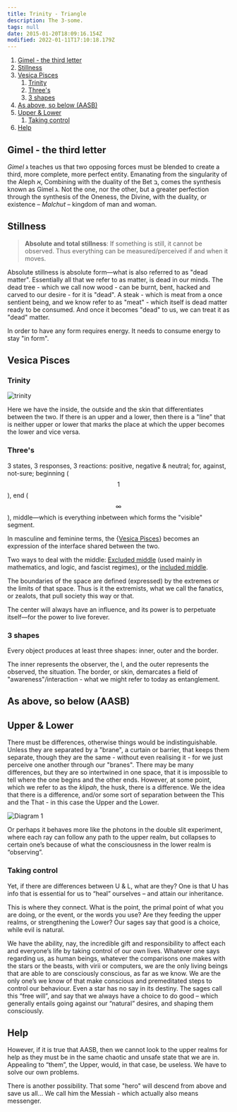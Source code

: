```yaml
---
title: Trinity - Triangle
description: The 3-some.
tags: null
date: 2015-01-20T18:09:16.154Z
modified: 2022-01-11T17:10:18.179Z
---
```


1. [Gimel - the third letter](#gimel---the-third-letter)
2. [Stillness](#stillness)
3. [Vesica Pisces](#vesica-pisces)
   1. [Trinity](#trinity)
   2. [Three's](#threes)
   3. [3 shapes](#3-shapes)
4. [As above, so below (AASB)](#as-above-so-below-aasb)
5. [Upper \& Lower](#upper--lower)
   1. [Taking control](#taking-control)
6. [Help](#help)

## Gimel - the third letter

_Gimel_ ג teaches us
that two opposing forces must be blended to create
a third, more complete, more perfect entity.
Emanating from the singularity of the Aleph א,
Combining with the duality of the Bet ב,
comes the synthesis known as Gimel ג.
Not the one, nor the other,
but a greater perfection through the synthesis
of the Oneness,
the Divine,
with the duality, or existence
– _Malchut_ –
kingdom of man and woman.

## Stillness

> **Absolute and total stillness**: If something is still, it cannot be observed. Thus everything can be measured/perceived if and when it moves.

Absolute stillness is absolute form&mdash;what is also referred to as "dead matter". Essentially all that we refer to as matter, is dead in our minds. The dead tree - which we call now wood - can be burnt, bent, hacked and carved to our desire - for it is "dead". A steak - which is meat from a once sentient being, and we know refer to as "meat" - which itself is dead matter ready to be consumed. And once it becomes "dead" to us, we can treat it as "dead" matter.

In order to have any form requires energy. It needs to consume energy to stay "in form".

## Vesica Pisces

### Trinity

![trinity](/posts/img/qkab/inside-outside.png)

Here we have the inside, the outside and the skin that differentiates between the two. If there is an upper and a lower, then there is a "line" that is neither upper or lower that marks the place at which the upper becomes the lower and vice versa.

### Three's

3 states, 3 responses, 3 reactions: positive, negative & neutral; for, against, not-sure; beginning ($$1$$), end ($$\infty$$), middle&mdash;which is everything inbetween which forms the "visible" segment.

In masculine and feminine terms, the {[Vesica Pisces](vesica_pisces.html)} becomes an expression of the interface shared between the two.

Two ways to deal with the middle: [Excluded middle](/posts/qkab/middle/) (used mainly in mathematics, and logic, and fascist regimes), or the [included middle](/posts/qkab/middle/).

The boundaries of the space are defined (expressed) by the extremes or the limits of that space. Thus is it the extremists, what we call the fanatics, or zealots, that pull society this way or that.

The center will always have an influence, and its power is to perpetuate itself&mdash;for the power to live forever.

### 3 shapes

Every object produces at least three shapes: inner, outer and the border.

The inner represents the observer, the I, and the outer represents the observed, the situation. The border, or skin, demarcates a field of "awareness"/interaction - what we might refer to today as entanglement.

## As above, so below (AASB)

## Upper & Lower

There must be differences, otherwise things would be indistinguishable. Unless they are separated by a "brane", a curtain or barrier, that keeps them separate, though they are the same - without even realising it - for we just perceive one another through our "branes". There may be many differences, but they are so intertwined in one space, that it is impossible to tell where the one begins and the other ends. However, at some point, which we refer to as the _klipah_, the husk, there is a difference. We the idea that there is a difference, and/or some sort of separation between the This and the That - in this case the Upper and the Lower.

![Diagram 1](/posts/img/qkab/above-below.png)

Or perhaps it behaves more like the photons in the double slit experiment, where each ray can follow any path to the upper realm, but collapses to certain one’s because of what the consciousness in the lower realm is “observing”.

### Taking control

Yet, if there are differences between U & L, what are they?
One is that U has info that is essential for us to “heal” ourselves – and attain our inheritance.

This is where they connect. What is the point, the primal point of what you are doing, or the event, or the words you use? Are they feeding the upper realms, or strengthening the Lower? Our sages say that good is a choice, while evil is natural.

We have the ability, nay, the incredible gift and responsibility to affect each and everyone’s life by taking control of our own lives. Whatever one says regarding us, as human beings, whatever the comparisons one makes with the stars or the beasts, with virii or computers, we are the only living beings that are able to are consciously conscious, as far as we know. We are the only one’s we know of that make conscious and premeditated steps to control our behaviour. Even a star has no say in its destiny. The sages call this “free will”, and say that we always have a choice to do good – which generally entails going against our “natural” desires, and shaping them consciously.

## Help

However, if it is true that AASB, then we cannot look to the upper realms for help as they must be in the same chaotic and unsafe state that we are in. Appealing to “them”, the Upper, would, in that case, be useless. We have to solve our own problems.

There is another possibility. That some "hero" will descend from above and save us all... We call him the Messiah - which actually also means messenger.
